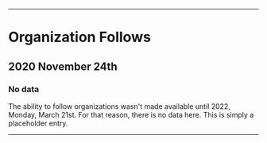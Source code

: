 
***

# Organization Follows

## 2020 November 24th

### No data

The ability to follow organizations wasn't made available until 2022, Monday, March 21st. For that reason, there is no data here. This is simply a placeholder entry.

***
